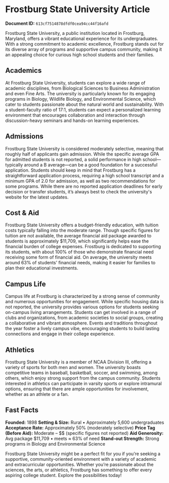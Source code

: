 # Frostburg State University Article

**Document ID:** `613cf7514878dfdf0cea94cc44f16afd`

Frostburg State University, a public institution located in Frostburg, Maryland, offers a vibrant educational experience for its undergraduates. With a strong commitment to academic excellence, Frostburg stands out for its diverse array of programs and supportive campus community, making it an appealing choice for curious high school students and their families.

## Academics
At Frostburg State University, students can explore a wide range of academic disciplines, from Biological Sciences to Business Administration and even Fine Arts. The university is particularly known for its engaging programs in Biology, Wildlife Biology, and Environmental Science, which cater to students passionate about the natural world and sustainability. With a student-faculty ratio of 17:1, students can expect a personalized learning environment that encourages collaboration and interaction through discussion-heavy seminars and hands-on learning experiences.

## Admissions
Frostburg State University is considered moderately selective, meaning that roughly half of applicants gain admission. While the specific average GPA for admitted students is not reported, a solid performance in high school—typically around a B average—can be a good foundation for a successful application. Students should keep in mind that Frostburg has a straightforward application process, requiring a high school transcript and a minimum GPA of 2.0 for admission, as well as two recommendations for some programs. While there are no reported application deadlines for early decision or transfer students, it’s always best to check the university's website for the latest updates.

## Cost & Aid
Frostburg State University offers a budget-friendly education, with tuition costs typically falling into the moderate range. Though specific figures for tuition are not available, the average financial aid package awarded to students is approximately $11,709, which significantly helps ease the financial burden of college expenses. Frostburg is dedicated to supporting its students, with about 100% of those who demonstrate financial need receiving some form of financial aid. On average, the university meets around 63% of students' financial needs, making it easier for families to plan their educational investments.

## Campus Life
Campus life at Frostburg is characterized by a strong sense of community and numerous opportunities for engagement. While specific housing data is not reported, the university provides various options for students seeking on-campus living arrangements. Students can get involved in a range of clubs and organizations, from academic societies to social groups, creating a collaborative and vibrant atmosphere. Events and traditions throughout the year foster a lively campus vibe, encouraging students to build lasting connections and engage in their college experience.

## Athletics
Frostburg State University is a member of NCAA Division III, offering a variety of sports for both men and women. The university boasts competitive teams in baseball, basketball, soccer, and swimming, among others, which enjoy strong support from the campus community. Students interested in athletics can participate in varsity sports or explore intramural options, ensuring that there are ample opportunities for involvement, whether as an athlete or a fan.

## Fast Facts
**Founded:** 1898
**Setting & Size:** Rural • Approximately 5,600 undergraduates
**Acceptance Rate:** Approximately 50% (moderately selective)
**Price Tag (Before Aid):** Moderate – $$ (specific figures not reported)
**Aid Generosity:** Avg package $11,709 • meets ≈ 63% of need
**Stand-out Strength:** Strong programs in Biology and Environmental Science

Frostburg State University might be a perfect fit for you if you’re seeking a supportive, community-oriented environment with a variety of academic and extracurricular opportunities. Whether you’re passionate about the sciences, the arts, or athletics, Frostburg has something to offer every aspiring college student. Explore the possibilities today!
